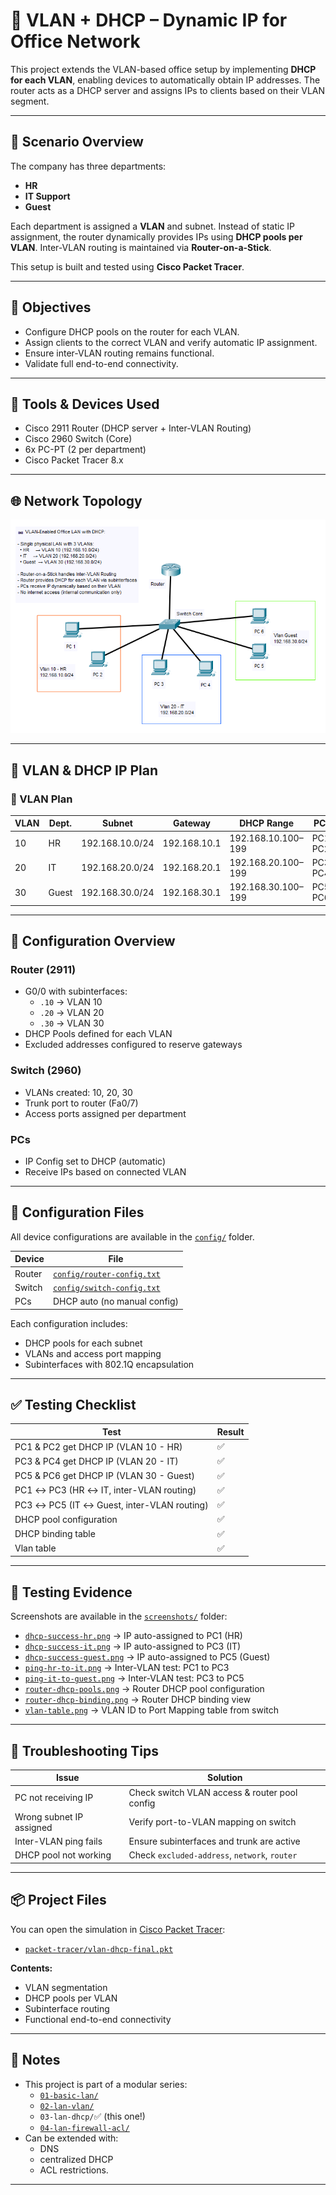 # 📡 VLAN + DHCP – Dynamic IP for Office Network

This project extends the VLAN-based office setup by implementing **DHCP for each VLAN**, enabling devices to automatically obtain IP addresses. The router acts as a DHCP server and assigns IPs to clients based on their VLAN segment.

---

## 🏢 Scenario Overview

The company has three departments:
- **HR**
- **IT Support**
- **Guest**

Each department is assigned a **VLAN** and subnet. Instead of static IP assignment, the router dynamically provides IPs using **DHCP pools per VLAN**. Inter-VLAN routing is maintained via **Router-on-a-Stick**.

This setup is built and tested using **Cisco Packet Tracer**.

---

## 🎯 Objectives

- Configure DHCP pools on the router for each VLAN.
- Assign clients to the correct VLAN and verify automatic IP assignment.
- Ensure inter-VLAN routing remains functional.
- Validate full end-to-end connectivity.

---

## 🧰 Tools & Devices Used

- Cisco 2911 Router (DHCP server + Inter-VLAN Routing)
- Cisco 2960 Switch (Core)
- 6x PC-PT (2 per department)
- Cisco Packet Tracer 8.x

---

## 🌐 Network Topology

![Network Topology](./topologi.png)

---

## 🧠 VLAN & DHCP IP Plan

### 🧠 VLAN Plan

| VLAN | Dept.   | Subnet           | Gateway       | DHCP Range              | PCs          |
|------|---------|------------------|---------------|--------------------------|--------------|
| 10   | HR      | 192.168.10.0/24  | 192.168.10.1  | 192.168.10.100–199      | PC1, PC2     |
| 20   | IT      | 192.168.20.0/24  | 192.168.20.1  | 192.168.20.100–199      | PC3, PC4     |
| 30   | Guest   | 192.168.30.0/24  | 192.168.30.1  | 192.168.30.100–199      | PC5, PC6     |

---

## 🔧 Configuration Overview

### Router (2911)

- G0/0 with subinterfaces:  
  - `.10` → VLAN 10  
  - `.20` → VLAN 20  
  - `.30` → VLAN 30
- DHCP Pools defined for each VLAN
- Excluded addresses configured to reserve gateways

### Switch (2960)

- VLANs created: 10, 20, 30
- Trunk port to router (Fa0/7)
- Access ports assigned per department

### PCs

- IP Config set to DHCP (automatic)
- Receive IPs based on connected VLAN

---

## 🔧 Configuration Files

All device configurations are available in the [`config/`](./config) folder.

| Device | File                         |
|--------|------------------------------|
| Router | [`config/router-config.txt`](./config/router-config.txt)   |
| Switch | [`config/switch-config.txt`](./config/switch-config.txt)   |
| PCs    | DHCP auto (no manual config) |

Each configuration includes:
- DHCP pools for each subnet
- VLANs and access port mapping
- Subinterfaces with 802.1Q encapsulation

---

## ✅ Testing Checklist

| Test                                         | Result |
|----------------------------------------------|--------|
| PC1 & PC2 get DHCP IP (VLAN 10 - HR)         | ✅     |
| PC3 & PC4 get DHCP IP (VLAN 20 - IT)         | ✅     |
| PC5 & PC6 get DHCP IP (VLAN 30 - Guest)      | ✅     |
| PC1 ↔ PC3 (HR ↔ IT, inter-VLAN routing)      | ✅     |
| PC3 ↔ PC5 (IT ↔ Guest, inter-VLAN routing)   | ✅     |
| DHCP pool configuration                      | ✅     |
| DHCP binding table                           | ✅     |
| Vlan table                                   | ✅     |

---

## 📸 Testing Evidence

Screenshots are available in the [`screenshots/`](./screenshots) folder:

- [`dhcp-success-hr.png`](./screenshots/dhcp-success-hr.png) → IP auto-assigned to PC1 (HR)
- [`dhcp-success-it.png`](./screenshots/dhcp-success-it.png) → IP auto-assigned to PC3 (IT)
- [`dhcp-success-guest.png`](./screenshots/dhcp-success-guest.png) → IP auto-assigned to PC5 (Guest)
- [`ping-hr-to-it.png`](./screenshots/ping-hr-to-it.png) → Inter-VLAN test: PC1 to PC3
- [`ping-it-to-guest.png`](./screenshots/ping-it-to-guest.png) → Inter-VLAN test: PC3 to PC5
- [`router-dhcp-pools.png`](./screenshots/router-dhcp-pools.png) → Router DHCP pool configuration
- [`router-dhcp-binding.png`](./screenshots/router-dhcp-binding.png) → Router DHCP binding view
- [`vlan-table.png`](./screenshots/vlan-table.png) → VLAN ID to Port Mapping table from switch

---

## 🧩 Troubleshooting Tips

| Issue                            | Solution                                       |
|----------------------------------|------------------------------------------------|
| PC not receiving IP              | Check switch VLAN access & router pool config |
| Wrong subnet IP assigned         | Verify port-to-VLAN mapping on switch         |
| Inter-VLAN ping fails            | Ensure subinterfaces and trunk are active     |
| DHCP pool not working            | Check `excluded-address`, `network`, `router` |

---

## 📦 Project Files

You can open the simulation in [Cisco Packet Tracer](https://www.netacad.com/):

- [`packet-tracer/vlan-dhcp-final.pkt`](./packet-tracer/)

**Contents:**
- VLAN segmentation
- DHCP pools per VLAN
- Subinterface routing
- Functional end-to-end connectivity

---

## 📎 Notes

- This project is part of a modular series:
  - [`01-basic-lan/`](/01-basic-lan/)
  - [`02-lan-vlan/`](/02-lan-vlan/)
  - `03-lan-dhcp/`✅ (this one!)
  - [`04-lan-firewall-acl/`](/04-lan-firewall-acl/)
- Can be extended with:
  - DNS
  - centralized DHCP
  - ACL restrictions.

---

